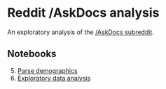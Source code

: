 # Reddit /AskDocs analysis  

An exploratory analysis of the [/AskDocs subreddit](https://www.reddit.com/r/AskDocs/).  

## Notebooks  
5. [Parse demographics](https://nbviewer.org/github/33eyes/reddit-askdocs-analysis/blob/main/05_parse_demographics.ipynb)  
6. [Exploratory data analysis](https://nbviewer.org/github/33eyes/reddit-askdocs-analysis/blob/main/06_eda.ipynb)  
